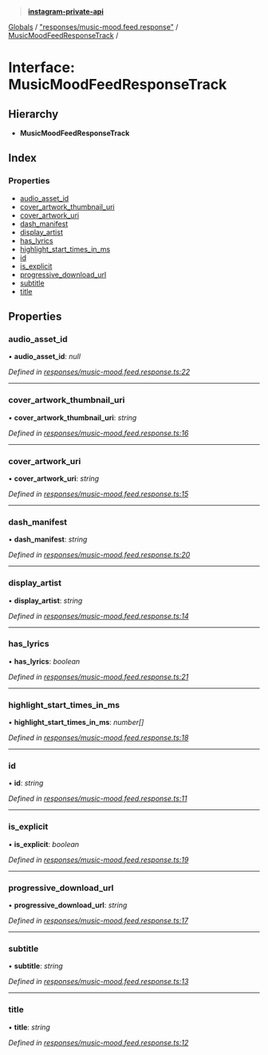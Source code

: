 > **[instagram-private-api](../README.md)**

[Globals](../README.md) / ["responses/music-mood.feed.response"](../modules/_responses_music_mood_feed_response_.md) / [MusicMoodFeedResponseTrack](_responses_music_mood_feed_response_.musicmoodfeedresponsetrack.md) /

# Interface: MusicMoodFeedResponseTrack

## Hierarchy

* **MusicMoodFeedResponseTrack**

## Index

### Properties

* [audio_asset_id](_responses_music_mood_feed_response_.musicmoodfeedresponsetrack.md#audio_asset_id)
* [cover_artwork_thumbnail_uri](_responses_music_mood_feed_response_.musicmoodfeedresponsetrack.md#cover_artwork_thumbnail_uri)
* [cover_artwork_uri](_responses_music_mood_feed_response_.musicmoodfeedresponsetrack.md#cover_artwork_uri)
* [dash_manifest](_responses_music_mood_feed_response_.musicmoodfeedresponsetrack.md#dash_manifest)
* [display_artist](_responses_music_mood_feed_response_.musicmoodfeedresponsetrack.md#display_artist)
* [has_lyrics](_responses_music_mood_feed_response_.musicmoodfeedresponsetrack.md#has_lyrics)
* [highlight_start_times_in_ms](_responses_music_mood_feed_response_.musicmoodfeedresponsetrack.md#highlight_start_times_in_ms)
* [id](_responses_music_mood_feed_response_.musicmoodfeedresponsetrack.md#id)
* [is_explicit](_responses_music_mood_feed_response_.musicmoodfeedresponsetrack.md#is_explicit)
* [progressive_download_url](_responses_music_mood_feed_response_.musicmoodfeedresponsetrack.md#progressive_download_url)
* [subtitle](_responses_music_mood_feed_response_.musicmoodfeedresponsetrack.md#subtitle)
* [title](_responses_music_mood_feed_response_.musicmoodfeedresponsetrack.md#title)

## Properties

###  audio_asset_id

• **audio_asset_id**: *null*

*Defined in [responses/music-mood.feed.response.ts:22](https://github.com/dilame/instagram-private-api/blob/3e16058/src/responses/music-mood.feed.response.ts#L22)*

___

###  cover_artwork_thumbnail_uri

• **cover_artwork_thumbnail_uri**: *string*

*Defined in [responses/music-mood.feed.response.ts:16](https://github.com/dilame/instagram-private-api/blob/3e16058/src/responses/music-mood.feed.response.ts#L16)*

___

###  cover_artwork_uri

• **cover_artwork_uri**: *string*

*Defined in [responses/music-mood.feed.response.ts:15](https://github.com/dilame/instagram-private-api/blob/3e16058/src/responses/music-mood.feed.response.ts#L15)*

___

###  dash_manifest

• **dash_manifest**: *string*

*Defined in [responses/music-mood.feed.response.ts:20](https://github.com/dilame/instagram-private-api/blob/3e16058/src/responses/music-mood.feed.response.ts#L20)*

___

###  display_artist

• **display_artist**: *string*

*Defined in [responses/music-mood.feed.response.ts:14](https://github.com/dilame/instagram-private-api/blob/3e16058/src/responses/music-mood.feed.response.ts#L14)*

___

###  has_lyrics

• **has_lyrics**: *boolean*

*Defined in [responses/music-mood.feed.response.ts:21](https://github.com/dilame/instagram-private-api/blob/3e16058/src/responses/music-mood.feed.response.ts#L21)*

___

###  highlight_start_times_in_ms

• **highlight_start_times_in_ms**: *number[]*

*Defined in [responses/music-mood.feed.response.ts:18](https://github.com/dilame/instagram-private-api/blob/3e16058/src/responses/music-mood.feed.response.ts#L18)*

___

###  id

• **id**: *string*

*Defined in [responses/music-mood.feed.response.ts:11](https://github.com/dilame/instagram-private-api/blob/3e16058/src/responses/music-mood.feed.response.ts#L11)*

___

###  is_explicit

• **is_explicit**: *boolean*

*Defined in [responses/music-mood.feed.response.ts:19](https://github.com/dilame/instagram-private-api/blob/3e16058/src/responses/music-mood.feed.response.ts#L19)*

___

###  progressive_download_url

• **progressive_download_url**: *string*

*Defined in [responses/music-mood.feed.response.ts:17](https://github.com/dilame/instagram-private-api/blob/3e16058/src/responses/music-mood.feed.response.ts#L17)*

___

###  subtitle

• **subtitle**: *string*

*Defined in [responses/music-mood.feed.response.ts:13](https://github.com/dilame/instagram-private-api/blob/3e16058/src/responses/music-mood.feed.response.ts#L13)*

___

###  title

• **title**: *string*

*Defined in [responses/music-mood.feed.response.ts:12](https://github.com/dilame/instagram-private-api/blob/3e16058/src/responses/music-mood.feed.response.ts#L12)*